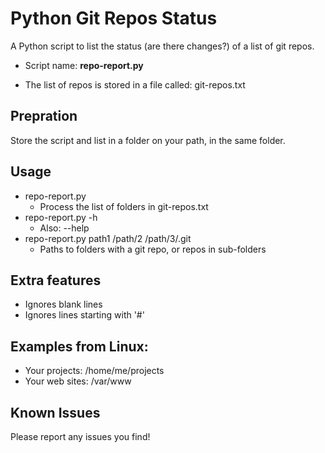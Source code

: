 # Python Git Repos Status

A Python script to list the status (are there changes?) of a list of git repos.

* Script name: **repo-report.py**

* The list of repos is stored in a file called: git-repos.txt

## Prepration
Store the script and list in a folder on your path, in the same folder.

## Usage
* repo-report.py
  * Process the list of folders in git-repos.txt
* repo-report.py -h
  * Also: --help
* repo-report.py path1 /path/2 /path/3/.git
  * Paths to folders with a git repo, or repos in sub-folders

## Extra features
* Ignores blank lines
* Ignores lines starting with '#'

## Examples from Linux:
* Your projects: /home/me/projects
* Your web sites: /var/www

## Known Issues
Please report any issues you find!
